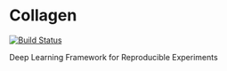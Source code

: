 # Collagen
[![Build Status](https://travis-ci.com/MIPT-Oulu/Collagen.svg?branch=master)](https://travis-ci.com/MIPT-Oulu/Collagen)


Deep Learning Framework for Reproducible Experiments
